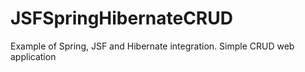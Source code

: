 # JSFSpringHibernateCRUD

Example of Spring, JSF and Hibernate integration.
Simple CRUD web application

